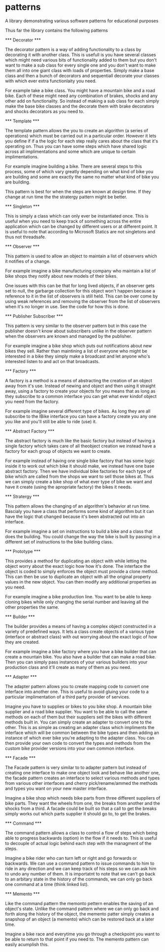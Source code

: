# patterns
A library demonstrating various software patterns for educational purposes

Thus far the library contains the following patterns

*** Decorator ***

The decorator pattern is a way of adding functionality to a class by decorating it with another class.
This is usefull is you have several classes which might need various bits of functionality added 
to them but you don't want to make a sub class for every single one and you don't want to make 
them all into one giant class with loads of properties. Simply make a base class and then a bunch of
decorators and sequentiall decorate your classes with which ever extra functionlaity you need. 

For example take a bike class. You might have a mountain bike and a road bike. Each of these might 
need any combination of brakes, shocks and any other add on functionality. So instead of making 
a sub class for each simply make the base bike classes and the decorate them with brake decorators
and shocks decorators as you need to. 


*** Template ***

The template pattern allows the you to create an algorithm (a series of operations) which must be carried
out in a particular order. However it lets you define if if a the logic for each step really cares about
the class that it's operating on. Thus you can have some steps which have shared logic across all 
implimentations and some which are unique to certain implimentations. 

For example imagine building a bike. There are several steps to this process, some of which vary greatly 
depending on what kind of bike you are building and some are exactly the same no matter what kind of bike
you are building. 

This pattern is best for when the steps are known at design time. If they change at run time the the stratergy 
pattern might be better. 


*** Singleton ***

  This is simply a class which can only ever be instantiated once. This is useful when you need to keep
  track of something across the entire application which can be changed by different users or at different 
  point. It is useful to note that according to Microsoft Statics are not singletons and thus not threadsafe. 


*** Observer ***

This pattern is used to allow an object to maintain a list of observers which it notifies of a change. 

For example imagine a bike manufacturing company who maintain a list of bike shops they notify about 
new models of their bikes. 

One issues with this can be that for long lived objects, if an observer gets set to null, the garbarge 
collection for this object won't happen because a reference to it in the list of observers is still held. 
This can be over come by using weak references and removing the observer from the list of observers
when it's no longer in use. See the code for how this is done. 


*** Publisher Subscriber ***

This pattern is very similar to the observer pattern but in this case the publisher doesn't know 
about subscribers unlike in the observer pattern when the observers are known and managed by the publisher.

For example imagine a bike shop which puts out notifications about new bikes they sell. Rather than maintining
a list of everyone who might be interested in a bike they simply make a broadcast and let anyone who's 
interested listen to and act on that broadcasts. 


*** Factory ***

A factory is a method is a means of abstracting the creation of an object away from it's use. Instead of newing 
and object and then using it straight away, using a factory to create your objects for you means that as long 
as they subscribe to a common interface you can get what ever kindof object you need from the factory. 

For example imagine several different type of bikes. As long they are all subscribe to the IBike interface you
can have a factory create you any one you like and you'll still be able to ride (use) it.

*** Abstract Factory ***

The abstract factory is much like the basic factory but instead of having a single factory which takes care 
of all theobject creation we instead have a factory for each group of objects we want to create. 

For example instead of having one single bike factory that has some logic inside it to work out which 
bike it should make, we instead have one base abstract factory. Then we have individual bike factories
for each type of bike which are called from the shops we want to sell those bikes at. Thus we can simply
create a bike shop of what ever type of bike we want and have it create (using the apropriate factory) the
bikes it needs. 


*** Stratergy ***


This pattern allows the changing of an algorithm's behavior at run time. Bascialy you have a class that 
performs some kind of algorithm but it can have the logic that changed because it's been abstracted out 
into an interface. 

For example imagine a set on instructions to build a bike and a class that does the building. You could 
change the way the bike is built by passing in a different set of instructions to the bike building class. 


*** Prototype ***

This provides a method for duplicating an object with while letting the object worry about the exact logic
how how it's done. The interface the object is coded to simply enforces the object must provide a clone method. 
This can then be use to duplicate an object with all the original property values in the new object. You 
can then modify any additional properties as you need.

For example imagine a bike production line. You want to be able to keep cloning bikes while only changing 
the serial number and leaving all the other properties the same. 



*** Builder ***

The builder provides a means of having a complex object constructed in a variety of predefined ways. It lets
a class create objects of a various type (interface or abstract class) with out worrying about the exact logic
of how they are created. 

For example imagine a bike factory where you have a bike builder that  can create a mountain bike. You also
have a builder that can make a road bike. Then you can simply pass instances of your various builders into 
your production class and it'll create as many of them as you need. 


*** Adapter ***

The adapter pattern allows you to create mapping code to convert one interface into another one. This is 
useful to avoid gluing your code to a particular implimentation of a third party provider of services. 

Imagine you have to supplies or bikes to you bike shop. A mountain bike supplier and a road bike supplier. 
You want to be able to call the same methods on each of them but their suppliers sell the bikes with 
different methods built in. You can simply create an adapter to convert one to the other. This is as simple
as creating an adapter class which impliments the interface which will be common between the bike types
and then adding an instance of which ever bike you're adapting to the adapter class. You can then
provide your own code to convert the types and methods from the custom bike provider versions
into your own common interface. 


*** Facade ***


The Facade pattern is very similar to to adapter pattern but instead of creating one interface to make 
one object look and behave like another one, the facade pattern creates an interface to select various 
methods and types from various other interfaces and cherry pick/rename/ammed the methods and types you
want on your new master interface. 

Imagine a bike shop which needs bike parts from three different suppliers of bike parts. They want the 
wheels from one, the breaks from another and the shocks from a third. A facade could be built so that 
a call to get the breaks simply works out which parts supplier it should go to, to get the brakes. 


*** Command ***


The command pattern allows a class to control a flow of steps which being able to progress backwards (option)
in the flow if it needs to. This is useful to decouple of actual logic behind each step with the managment 
of the steps.

Imagine a bike rider who can turn left or right and go forwards or backwards. We can use a command pattern
to issue commands to him to ride in any direction and we can keep track of his steps so we can ask him
to undo any number of them. It is importatnt to note that we can't go back to an arbitary state in the 
history of the commands, we can only go back one command at a time (think linked list).


*** Memento ***


Like the command pattern the memonto pettern enables the saving of an object's state. Unlike the command pattern 
where we can only go back and forth along the history of the object, the memento patter simply creates a snapshop
of an object (a memento) which can be restored back at a later time. 

Imagine a bike race and everytime you go through a checkpoint you want to be able to return to that point 
if you need to. The memento pattern can easily acumplish this.
